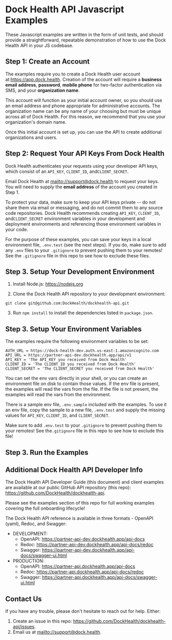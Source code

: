 # Dock Health API Javascript Examples 

These Javascript examples are written in the form of unit tests, and should provide a straightforward, repeatable
demonstration of how to use the Dock Health API in your JS codebase.

## Step 1: Create an Account

The examples require you to create a Dock Health user account at:<https://app.dock.health>. 
Creation of the account will require a **business email address**, **password**, **mobile phone** for two-factor 
authentication via SMS, and your **organization name**.

This account will function as your initial account owner, so you should use an email address and phone appropriate for
administrative accounts. The organization name can be any name of your choosing but must be unique across all of Dock
Health. For this reason, we recommend that you use your organization's domain name.

Once this initial account is set up, you can use the API to create additional organizations and users.

## Step 2: Request Your API Keys From Dock Health

Dock Health authenticates your requests using your developer API keys, which consist of an `API_KEY`, `CLIENT_ID`, 
and`CLIENT_SECRET`.

Email Dock Health at <mailto://support@dock.health> to request your keys. 
You will need to supply the **email address** of the account you created in Step 1.

To protect your data, make sure to keep your API keys private -- do not share them via email or messaging, and do not
commit them to any source code repositories. Dock Health recommends creating `API_KEY`, `CLIENT_ID`, and`CLIENT_SECRET`
environment variables in your development and deployment environments and referencing those environment variables in
your code.

For the purpose of these examples, you can save your keys in a local environment file, `.env.test` (see the next steps).
If you do, make sure to add any `.env` files to your `.gitignore` to prevent pushing them to your remotes! See the 
`.gitignore` file in this repo to see how to exclude these files.

## Step 3. Setup Your Development Environment

1. Install Node.js: <https://nodejs.org>
   
2. Clone the Dock Health API repository to your development environment:

```shell
git clone git@github.com:DockHealth/dockhealth-api.git
```

3. Run `npm install` to install the dependencies listed in `package.json`.

## Step 3. Setup Your Environment Variables

The examples require the following environment variables to be set:

```shell
AUTH_URL = https://dock-health-dev.auth.us-east-1.amazoncognito.com
API_URL = https://partner-api-dev.dockhealth.app/api/v1
API_KEY = 'The API_KEY you received from Dock Health'
CLIENT_ID = 'The CLIENT_ID you received from Dock Health'
CLIENT_SECRET = 'The CLIENT_SECRET you received from Dock Health'

```

You can set the env vars directly in your shell, or you can create an environment file on disk to contain those values. 
If the env file is present, the examples will read the vars from the file. If the file is not present, the examples
will read the vars from the environment.

There is a sample env file, `.env.sample` included with the examples. To use it an env file, copy the sample to a new 
file, `.env.test` and supply the missing values for `API_KEY`, `CLIENT_ID`, and `CLIENT_SECRET`.

Make sure to add `.env.test` to your `.gitignore` to prevent pushing them to your remotes! See the`.gitignore` file 
in this repo to see how to exclude this file!

## Step 3. Run the Examples




## Additional Dock Health API Developer Info

The Dock Health API Developer Guide (this document) and client examples are available at our public
GitHub API repository (this repo): <https://github.com/DockHealth/dockhealth-api>.

Please see the examples section of this repo for full working examples covering the full onboarding lifecycle!

The Dock Health API reference is available in three formats - OpenAPI (yaml), Redoc, and Swagger:

- DEVELOPMENT:
  - OpenAPI: <https://partner-api-dev.dockhealth.app/api-docs>
  - Redoc: <https://partner-api-dev.dockhealth.app/api-docs/redoc>
  - Swagger: <https://partner-api-dev.dockhealth.app/api-docs/swagger-ui.html>
- PRODUCTION:
  - OpenAPI: <https://partner-api.dockhealth.app/api-docs>
  - Redoc: <https://partner-api.dockhealth.app/api-docs/redoc>
  - Swagger: <https://partner-api.dockhealth.app/api-docs/swagger-ui.html>

## Contact Us

If you have any trouble, please don't hesitate to reach out for help. Either:

1. Create an issue in this repo: <https://github.com/DockHealth/dockhealth-api/issues>.
2. Email us at <mailto://support@dock.health>. 

